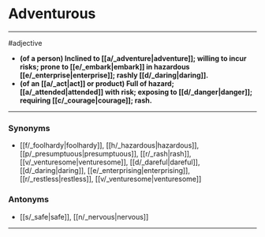# Adventurous
---
#adjective
- **(of a person) Inclined to [[a/_adventure|adventure]]; willing to incur risks; prone to [[e/_embark|embark]] in hazardous [[e/_enterprise|enterprise]]; rashly [[d/_daring|daring]].**
- **(of an [[a/_act|act]] or product) Full of hazard; [[a/_attended|attended]] with risk; exposing to [[d/_danger|danger]]; requiring [[c/_courage|courage]]; rash.**
---
### Synonyms
- [[f/_foolhardy|foolhardy]], [[h/_hazardous|hazardous]], [[p/_presumptuous|presumptuous]], [[r/_rash|rash]], [[v/_venturesome|venturesome]], [[d/_dareful|dareful]], [[d/_daring|daring]], [[e/_enterprising|enterprising]], [[r/_restless|restless]], [[v/_venturesome|venturesome]]
### Antonyms
- [[s/_safe|safe]], [[n/_nervous|nervous]]
---
